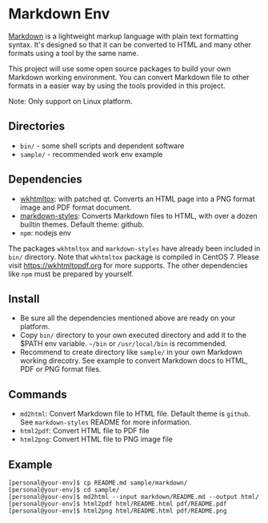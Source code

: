 # Markdown Env

[Markdown](https://en.wikipedia.org/wiki/Markdown) is a lightweight markup language with plain text formatting syntax. It's designed so that it can be converted to HTML and many other formats using a tool by the same name.

This project will use some open source packages to build your own Markdown working environment. You can convert Markdown file to other formats in a easier way by using the tools provided in this project.

Note: Only support on Linux platform.

## Directories

- `bin/` - some shell scripts and dependent software
- `sample/` - recommended work env example

## Dependencies

- [wkhtmltox](https://wkhtmltopdf.org/): with patched qt. Converts an HTML page into a PNG format image and PDF format document.
- [markdown-styles](https://github.com/mixu/markdown-styles): Converts Markdown files to HTML, with over a dozen builtin themes. Default theme: github.
- `npm`: nodejs env

The packages `wkhtmltox` and `markdown-styles` have already been included in `bin/` directory. Note that `wkhtmltox` package is compiled in CentOS 7. Please visit https://wkhtmltopdf.org for more supports. The other dependencies like `npm` must be prepared by yourself. 

## Install

- Be sure all the dependencies mentioned above are ready on your platform.
- Copy `bin/` directory to your own executed directory and add it to the $PATH env variable. `~/bin` or `/usr/local/bin` is recommended.
- Recommend to create directory like `sample/` in your own Markdown working direcotry. See example to convert Markdown docs to HTML, PDF or PNG format files.

## Commands

- `md2html`: Convert Markdown file to HTML file. Default theme is `github`. See `markdown-styles` README for more information.
- `html2pdf`: Convert HTML file to PDF file
- `html2png`: Convert HTML file to PNG image file

## Example

```
[personal@your-env]$ cp README.md sample/markdown/
[personal@your-env]$ cd sample/
[personal@your-env]$ md2html --input markdown/README.md --output html/
[personal@your-env]$ html2pdf html/README.html pdf/README.pdf
[personal@your-env]$ html2png html/README.html pdf/README.png
```

